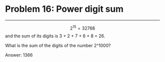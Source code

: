 # Problem 16: Power digit sum
-----
$$2^15 = 32768 $$ and the sum of its digits is 3 + 2 + 7 + 6 + 8 = 26.

What is the sum of the digits of the number 2^1000?

Answer: 1366